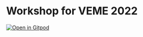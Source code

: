 # Workshop for VEME 2022

[![Open in Gitpod](https://gitpod.io/button/open-in-gitpod.svg)](https://gitpod.io/#https://github.com/blab/veme-2022.git)

